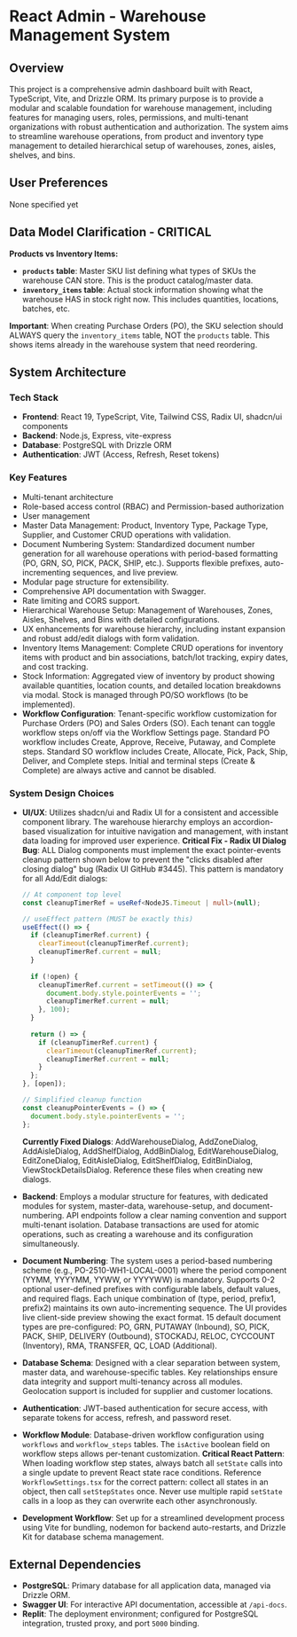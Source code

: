 # React Admin - Warehouse Management System

## Overview
This project is a comprehensive admin dashboard built with React, TypeScript, Vite, and Drizzle ORM. Its primary purpose is to provide a modular and scalable foundation for warehouse management, including features for managing users, roles, permissions, and multi-tenant organizations with robust authentication and authorization. The system aims to streamline warehouse operations, from product and inventory type management to detailed hierarchical setup of warehouses, zones, aisles, shelves, and bins.

## User Preferences
None specified yet

## Data Model Clarification - CRITICAL
**Products vs Inventory Items:**
- **`products` table**: Master SKU list defining what types of SKUs the warehouse CAN store. This is the product catalog/master data.
- **`inventory_items` table**: Actual stock information showing what the warehouse HAS in stock right now. This includes quantities, locations, batches, etc.

**Important**: When creating Purchase Orders (PO), the SKU selection should ALWAYS query the `inventory_items` table, NOT the `products` table. This shows items already in the warehouse system that need reordering.

## System Architecture

### Tech Stack
- **Frontend**: React 19, TypeScript, Vite, Tailwind CSS, Radix UI, shadcn/ui components
- **Backend**: Node.js, Express, vite-express
- **Database**: PostgreSQL with Drizzle ORM
- **Authentication**: JWT (Access, Refresh, Reset tokens)

### Key Features
- Multi-tenant architecture
- Role-based access control (RBAC) and Permission-based authorization
- User management
- Master Data Management: Product, Inventory Type, Package Type, Supplier, and Customer CRUD operations with validation.
- Document Numbering System: Standardized document number generation for all warehouse operations with period-based formatting (PO, GRN, SO, PICK, PACK, SHIP, etc.). Supports flexible prefixes, auto-incrementing sequences, and live preview.
- Modular page structure for extensibility.
- Comprehensive API documentation with Swagger.
- Rate limiting and CORS support.
- Hierarchical Warehouse Setup: Management of Warehouses, Zones, Aisles, Shelves, and Bins with detailed configurations.
- UX enhancements for warehouse hierarchy, including instant expansion and robust add/edit dialogs with form validation.
- Inventory Items Management: Complete CRUD operations for inventory items with product and bin associations, batch/lot tracking, expiry dates, and cost tracking.
- Stock Information: Aggregated view of inventory by product showing available quantities, location counts, and detailed location breakdowns via modal. Stock is managed through PO/SO workflows (to be implemented).
- **Workflow Configuration**: Tenant-specific workflow customization for Purchase Orders (PO) and Sales Orders (SO). Each tenant can toggle workflow steps on/off via the Workflow Settings page. Standard PO workflow includes Create, Approve, Receive, Putaway, and Complete steps. Standard SO workflow includes Create, Allocate, Pick, Pack, Ship, Deliver, and Complete steps. Initial and terminal steps (Create & Complete) are always active and cannot be disabled.

### System Design Choices
- **UI/UX**: Utilizes shadcn/ui and Radix UI for a consistent and accessible component library. The warehouse hierarchy employs an accordion-based visualization for intuitive navigation and management, with instant data loading for improved user experience. **Critical Fix - Radix UI Dialog Bug**: ALL Dialog components must implement the exact pointer-events cleanup pattern shown below to prevent the "clicks disabled after closing dialog" bug (Radix UI GitHub #3445). This pattern is mandatory for all Add/Edit dialogs:
  
  ```typescript
  // At component top level
  const cleanupTimerRef = useRef<NodeJS.Timeout | null>(null);
  
  // useEffect pattern (MUST be exactly this)
  useEffect(() => {
    if (cleanupTimerRef.current) {
      clearTimeout(cleanupTimerRef.current);
      cleanupTimerRef.current = null;
    }
    
    if (!open) {
      cleanupTimerRef.current = setTimeout(() => {
        document.body.style.pointerEvents = '';
        cleanupTimerRef.current = null;
      }, 100);
    }
    
    return () => {
      if (cleanupTimerRef.current) {
        clearTimeout(cleanupTimerRef.current);
        cleanupTimerRef.current = null;
      }
    };
  }, [open]);
  
  // Simplified cleanup function
  const cleanupPointerEvents = () => {
    document.body.style.pointerEvents = '';
  };
  ```
  
  **Currently Fixed Dialogs**: AddWarehouseDialog, AddZoneDialog, AddAisleDialog, AddShelfDialog, AddBinDialog, EditWarehouseDialog, EditZoneDialog, EditAisleDialog, EditShelfDialog, EditBinDialog, ViewStockDetailsDialog. Reference these files when creating new dialogs.
- **Backend**: Employs a modular structure for features, with dedicated modules for system, master-data, warehouse-setup, and document-numbering. API endpoints follow a clear naming convention and support multi-tenant isolation. Database transactions are used for atomic operations, such as creating a warehouse and its configuration simultaneously.
- **Document Numbering**: The system uses a period-based numbering scheme (e.g., PO-2510-WH1-LOCAL-0001) where the period component (YYMM, YYYYMM, YYWW, or YYYYWW) is mandatory. Supports 0-2 optional user-defined prefixes with configurable labels, default values, and required flags. Each unique combination of (type, period, prefix1, prefix2) maintains its own auto-incrementing sequence. The UI provides live client-side preview showing the exact format. 15 default document types are pre-configured: PO, GRN, PUTAWAY (Inbound), SO, PICK, PACK, SHIP, DELIVERY (Outbound), STOCKADJ, RELOC, CYCCOUNT (Inventory), RMA, TRANSFER, QC, LOAD (Additional).
- **Database Schema**: Designed with a clear separation between system, master data, and warehouse-specific tables. Key relationships ensure data integrity and support multi-tenancy across all modules. Geolocation support is included for supplier and customer locations.
- **Authentication**: JWT-based authentication for secure access, with separate tokens for access, refresh, and password reset.
- **Workflow Module**: Database-driven workflow configuration using `workflows` and `workflow_steps` tables. The `isActive` boolean field on workflow steps allows per-tenant customization. **Critical React Pattern**: When loading workflow step states, always batch all `setState` calls into a single update to prevent React state race conditions. Reference `WorkflowSettings.tsx` for the correct pattern: collect all states in an object, then call `setStepStates` once. Never use multiple rapid `setState` calls in a loop as they can overwrite each other asynchronously.
- **Development Workflow**: Set up for a streamlined development process using Vite for bundling, nodemon for backend auto-restarts, and Drizzle Kit for database schema management.

## External Dependencies
- **PostgreSQL**: Primary database for all application data, managed via Drizzle ORM.
- **Swagger UI**: For interactive API documentation, accessible at `/api-docs`.
- **Replit**: The deployment environment; configured for PostgreSQL integration, trusted proxy, and port `5000` binding.